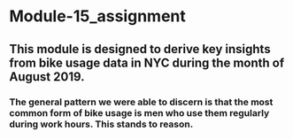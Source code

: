 # Module-15_assignment
## This module is designed to derive key insights from bike usage data in NYC during the month of August 2019. 
### The general pattern we were able to discern is that the most common form of bike usage is men who use them regularly during work hours. This stands to reason.
